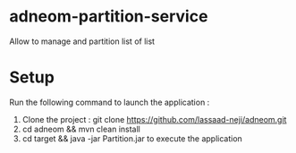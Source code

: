  # adneom-partition-service
 Allow to manage and partition list of list
 # Setup
 
 Run the following command to launch the application : 
 1. Clone the project : git clone https://github.com/lassaad-neji/adneom.git
 2. cd adneom && mvn clean install
 3. cd target && java -jar Partition.jar to execute the application
 